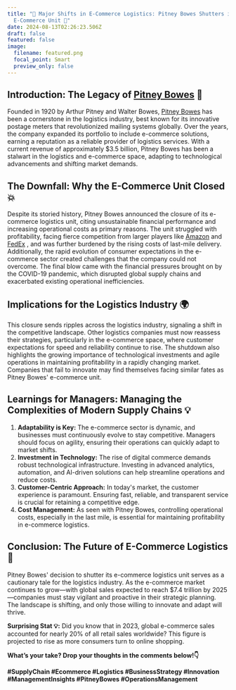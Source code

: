 ```yaml
---
title: "🚨 Major Shifts in E-Commerce Logistics: Pitney Bowes Shutters its
  E-Commerce Unit 🚨"
date: 2024-08-13T02:26:23.506Z
draft: false
featured: false
image:
  filename: featured.png
  focal_point: Smart
  preview_only: false
---
```

<!--StartFragment-->

## Introduction: The Legacy of [Pitney Bowes](https://www.linkedin.com/company/pitney-bowes/) 🏢

Founded in 1920 by Arthur Pitney and Walter Bowes, [Pitney Bowes](https://www.linkedin.com/company/pitney-bowes/) has been a cornerstone in the logistics industry, best known for its innovative postage meters that revolutionized mailing systems globally. Over the years, the company expanded its portfolio to include e-commerce solutions, earning a reputation as a reliable provider of logistics services. With a current revenue of approximately $3.5 billion, Pitney Bowes has been a stalwart in the logistics and e-commerce space, adapting to technological advancements and shifting market demands.

## The Downfall: Why the E-Commerce Unit Closed 💥

Despite its storied history, Pitney Bowes announced the closure of its e-commerce logistics unit, citing unsustainable financial performance and increasing operational costs as primary reasons. The unit struggled with profitability, facing fierce competition from larger players like [Amazon](https://www.linkedin.com/company/amazon/) and [FedEx](https://www.linkedin.com/company/fedex/) , and was further burdened by the rising costs of last-mile delivery. Additionally, the rapid evolution of consumer expectations in the e-commerce sector created challenges that the company could not overcome. The final blow came with the financial pressures brought on by the COVID-19 pandemic, which disrupted global supply chains and exacerbated existing operational inefficiencies.

## Implications for the Logistics Industry 🌍

This closure sends ripples across the logistics industry, signaling a shift in the competitive landscape. Other logistics companies must now reassess their strategies, particularly in the e-commerce space, where customer expectations for speed and reliability continue to rise. The shutdown also highlights the growing importance of technological investments and agile operations in maintaining profitability in a rapidly changing market. Companies that fail to innovate may find themselves facing similar fates as Pitney Bowes' e-commerce unit.

## Learnings for Managers: Managing the Complexities of Modern Supply Chains 💡

1. **Adaptability is Key:** The e-commerce sector is dynamic, and businesses must continuously evolve to stay competitive. Managers should focus on agility, ensuring their operations can quickly adapt to market shifts.
2. **Investment in Technology:** The rise of digital commerce demands robust technological infrastructure. Investing in advanced analytics, automation, and AI-driven solutions can help streamline operations and reduce costs.
3. **Customer-Centric Approach:** In today's market, the customer experience is paramount. Ensuring fast, reliable, and transparent service is crucial for retaining a competitive edge.
4. **Cost Management:** As seen with Pitney Bowes, controlling operational costs, especially in the last mile, is essential for maintaining profitability in e-commerce logistics.

## Conclusion: The Future of E-Commerce Logistics 🚀

Pitney Bowes' decision to shutter its e-commerce logistics unit serves as a cautionary tale for the logistics industry. As the e-commerce market continues to grow—with global sales expected to reach $7.4 trillion by 2025—companies must stay vigilant and proactive in their strategic planning. The landscape is shifting, and only those willing to innovate and adapt will thrive.

**Surprising Stat 💡:** Did you know that in 2023, global e-commerce sales accounted for nearly 20% of all retail sales worldwide? This figure is projected to rise as more consumers turn to online shopping.

**What’s your take? Drop your thoughts in the comments below!👇**

**\#SupplyChain #Ecommerce #Logistics #BusinessStrategy #Innovation #ManagementInsights #PitneyBowes #OperationsManagement**

<!--EndFragment-->
